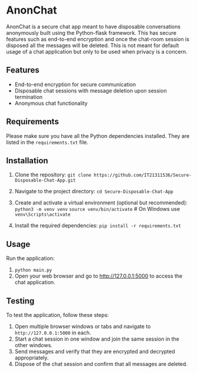 # AnonChat
AnonChat is a secure chat app meant to have disposable conversations anonymously built using the Python-flask framework. This has secure features such as end-to-end encryption and once the chat-room session is disposed all the messages will be deleted. This is not meant for default usage of a chat application but only to be used when privacy is a concern.

## Features

- End-to-end encryption for secure communication
- Disposable chat sessions with message deletion upon session termination
- Anonymous chat functionality

## Requirements

Please make sure you have all the Python dependencies installed. They are listed in the `requirements.txt` file.

## Installation

1. Clone the repository:
`git clone https://github.com/IT21311536/Secure-Disposable-Chat-App.git`

2. Navigate to the project directory:
`cd Secure-Disposable-Chat-App`

3. Create and activate a virtual environment (optional but recommended):
`python3 -m venv venv`
`source venv/bin/activate`  # On Windows use `venv\Scripts\activate`

4. Install the required dependencies:
`pip install -r requirements.txt`

## Usage

Run the application:
1. `python main.py`
2. Open your web browser and go to http://127.0.0.1:5000 to access the chat application.

## Testing
To test the application, follow these steps:

1. Open multiple browser windows or tabs and navigate to `http://127.0.0.1:5000` in each.
2. Start a chat session in one window and join the same session in the other windows.
3. Send messages and verify that they are encrypted and decrypted appropriately.
4. Dispose of the chat session and confirm that all messages are deleted.

